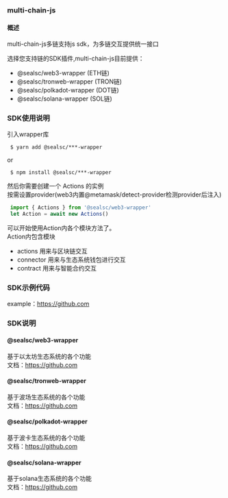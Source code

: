 ### multi-chain-js

#### 概述
multi-chain-js多链支持js sdk，为多链交互提供统一接口

选择您支持链的SDK插件,multi-chain-js目前提供：
* @sealsc/web3-wrapper   (ETH链)
* @sealsc/tronweb-wrapper   (TRON链)
* @sealsc/polkadot-wrapper   (DOT链)
* @sealsc/solana-wrapper   (SOL链)

### SDK使用说明
引入wrapper库
```
 $ yarn add @sealsc/***-wrapper 
```
 or 
```
 $ npm install @sealsc/***-wrapper 
```    

然后你需要创建一个 Actions 的实例    
按需设置provider(web3内置@metamask/detect-provider检测provider后注入)
```js
 import { Actions } from '@sealsc/web3-wrapper'
 let Action = await new Actions()
```
    
可以开始使用Action内各个模块方法了。    
Action内包含模块
* actions 用来与区块链交互
* connector 用来与生态系统钱包进行交互
* contract 用来与智能合约交互

### SDK示例代码    
example：<https://github.com>

### SDK说明
#### @sealsc/web3-wrapper
基于以太坊生态系统的各个功能    
文档：<https://github.com>
#### @sealsc/tronweb-wrapper
基于波场生态系统的各个功能    
文档：<https://github.com>
#### @sealsc/polkadot-wrapper
基于波卡生态系统的各个功能    
文档：<https://github.com>
#### @sealsc/solana-wrapper
基于solana生态系统的各个功能    
文档：<https://github.com>

 